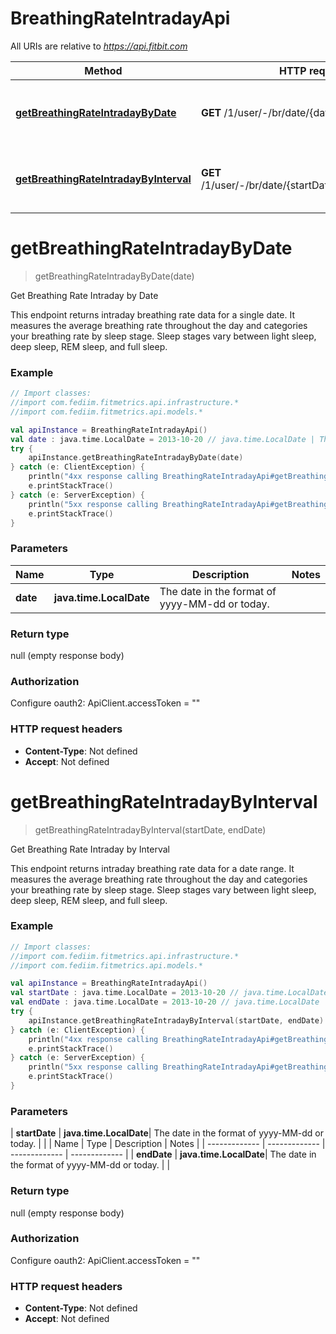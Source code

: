 # BreathingRateIntradayApi

All URIs are relative to *https://api.fitbit.com*

| Method | HTTP request | Description |
| ------------- | ------------- | ------------- |
| [**getBreathingRateIntradayByDate**](BreathingRateIntradayApi.md#getBreathingRateIntradayByDate) | **GET** /1/user/-/br/date/{date}/all.json | Get Breathing Rate Intraday by Date |
| [**getBreathingRateIntradayByInterval**](BreathingRateIntradayApi.md#getBreathingRateIntradayByInterval) | **GET** /1/user/-/br/date/{startDate}/{endDate}/all.json | Get Breathing Rate Intraday by Interval |


<a id="getBreathingRateIntradayByDate"></a>
# **getBreathingRateIntradayByDate**
> getBreathingRateIntradayByDate(date)

Get Breathing Rate Intraday by Date

This endpoint returns intraday breathing rate data for a single date. It measures the average breathing rate throughout the day and categories your breathing rate by sleep stage. Sleep stages vary between light sleep, deep sleep, REM sleep, and full sleep.

### Example
```kotlin
// Import classes:
//import com.fediim.fitmetrics.api.infrastructure.*
//import com.fediim.fitmetrics.api.models.*

val apiInstance = BreathingRateIntradayApi()
val date : java.time.LocalDate = 2013-10-20 // java.time.LocalDate | The date in the format of yyyy-MM-dd or today.
try {
    apiInstance.getBreathingRateIntradayByDate(date)
} catch (e: ClientException) {
    println("4xx response calling BreathingRateIntradayApi#getBreathingRateIntradayByDate")
    e.printStackTrace()
} catch (e: ServerException) {
    println("5xx response calling BreathingRateIntradayApi#getBreathingRateIntradayByDate")
    e.printStackTrace()
}
```

### Parameters
| Name | Type | Description  | Notes |
| ------------- | ------------- | ------------- | ------------- |
| **date** | **java.time.LocalDate**| The date in the format of yyyy-MM-dd or today. | |

### Return type

null (empty response body)

### Authorization


Configure oauth2:
    ApiClient.accessToken = ""

### HTTP request headers

 - **Content-Type**: Not defined
 - **Accept**: Not defined

<a id="getBreathingRateIntradayByInterval"></a>
# **getBreathingRateIntradayByInterval**
> getBreathingRateIntradayByInterval(startDate, endDate)

Get Breathing Rate Intraday by Interval

This endpoint returns intraday breathing rate data for a date range. It measures the average breathing rate throughout the day and categories your breathing rate by sleep stage. Sleep stages vary between light sleep, deep sleep, REM sleep, and full sleep.

### Example
```kotlin
// Import classes:
//import com.fediim.fitmetrics.api.infrastructure.*
//import com.fediim.fitmetrics.api.models.*

val apiInstance = BreathingRateIntradayApi()
val startDate : java.time.LocalDate = 2013-10-20 // java.time.LocalDate | The date in the format of yyyy-MM-dd or today.
val endDate : java.time.LocalDate = 2013-10-20 // java.time.LocalDate | The date in the format of yyyy-MM-dd or today.
try {
    apiInstance.getBreathingRateIntradayByInterval(startDate, endDate)
} catch (e: ClientException) {
    println("4xx response calling BreathingRateIntradayApi#getBreathingRateIntradayByInterval")
    e.printStackTrace()
} catch (e: ServerException) {
    println("5xx response calling BreathingRateIntradayApi#getBreathingRateIntradayByInterval")
    e.printStackTrace()
}
```

### Parameters
| **startDate** | **java.time.LocalDate**| The date in the format of yyyy-MM-dd or today. | |
| Name | Type | Description  | Notes |
| ------------- | ------------- | ------------- | ------------- |
| **endDate** | **java.time.LocalDate**| The date in the format of yyyy-MM-dd or today. | |

### Return type

null (empty response body)

### Authorization


Configure oauth2:
    ApiClient.accessToken = ""

### HTTP request headers

 - **Content-Type**: Not defined
 - **Accept**: Not defined

